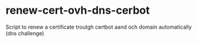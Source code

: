 # renew-cert-ovh-dns-cerbot
Script to renew a certificate troutgh certbot aand och domain automatically (dns challenge)
